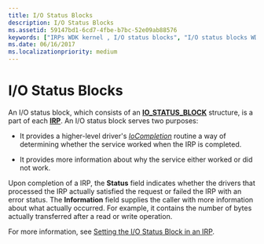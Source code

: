 ```yaml
---
title: I/O Status Blocks
description: I/O Status Blocks
ms.assetid: 59147bd1-6cd7-4fbe-b7bc-52e09ab88576
keywords: ["IRPs WDK kernel , I/O status blocks", "I/O status blocks WDK kernel", "status blocks WDK kernel", "IO_STATUS_BLOCK structure", "status information WDK IRPs", "IRPs WDK kernel , status information"]
ms.date: 06/16/2017
ms.localizationpriority: medium
---
```


# I/O Status Blocks





An I/O status block, which consists of an [**IO\_STATUS\_BLOCK**](https://docs.microsoft.com/windows-hardware/drivers/ddi/wdm/ns-wdm-_io_status_block) structure, is a part of each [**IRP**](https://docs.microsoft.com/windows-hardware/drivers/ddi/wdm/ns-wdm-_irp). An I/O status block serves two purposes:

-   It provides a higher-level driver's [*IoCompletion*](https://docs.microsoft.com/windows-hardware/drivers/ddi/wdm/nc-wdm-io_completion_routine) routine a way of determining whether the service worked when the IRP is completed.

-   It provides more information about why the service either worked or did not work.

Upon completion of a IRP, the **Status** field indicates whether the drivers that processed the IRP actually satisfied the request or failed the IRP with an error status. The **Information** field supplies the caller with more information about what actually occurred. For example, it contains the number of bytes actually transferred after a read or write operation.

For more information, see [Setting the I/O Status Block in an IRP](processing-irps-in-a-lowest-level-driver.md#ddk-setting-the-i-o-status-block-in-an-irp-kg).

 

 




